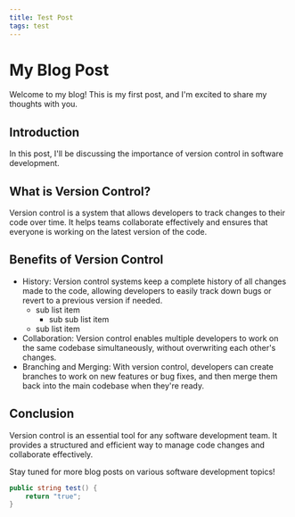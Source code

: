 ```yaml
---
title: Test Post
tags: test
---
```


# My Blog Post

Welcome to my blog! This is my first post, and I'm excited to share my thoughts with you.

## Introduction

In this post, I'll be discussing the importance of version control in software development.

## What is Version Control?

Version control is a system that allows developers to track changes to their code over time. It helps teams collaborate effectively and ensures that everyone is working on the latest version of the code.

## Benefits of Version Control

- History: Version control systems keep a complete history of all changes made to the code, allowing developers to easily track down bugs or revert to a previous version if needed.
  - sub list item
    - sub sub list item
  - sub list item
- Collaboration: Version control enables multiple developers to work on the same codebase simultaneously, without overwriting each other's changes.
- Branching and Merging: With version control, developers can create branches to work on new features or bug fixes, and then merge them back into the main codebase when they're ready.

## Conclusion

Version control is an essential tool for any software development team. It provides a structured and efficient way to manage code changes and collaborate effectively.

Stay tuned for more blog posts on various software development topics!

```csharp
public string test() {
    return "true";
}

```

